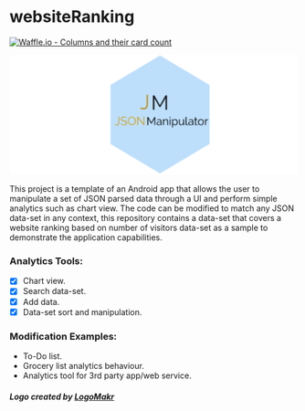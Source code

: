 # websiteRanking

[![Waffle.io - Columns and their card count](https://badge.waffle.io/sxaxmz/websiteRanking.svg?columns=To%20Do,In%20Progress,Done)](https://waffle.io/sxaxmz/websiteRanking)

![JSON Manipulator](app/src/main/res/drawable/jm.png)

This project is a template of an Android app that allows the user to manipulate a set of JSON parsed data through a UI and perform simple analytics such as chart view. The code can be modified to match any JSON data-set in any context, this repository contains a data-set that covers a website ranking based on number of visitors data-set as a sample to demonstrate the application capabilities.

### Analytics Tools:

  - [x] Chart view.
  - [x] Search data-set.
  - [x] Add data.
  - [x] Data-set sort and manipulation.
  
### Modification Examples:

  * To-Do list.
  * Grocery list analytics behaviour.
  * Analytics tool for 3rd party app/web service.
  
##### Logo created by [LogoMakr](https://logomakr.com)